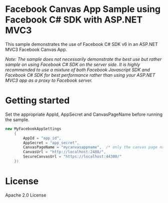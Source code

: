 # Facebook Canvas App Sample using Facebook C# SDK with ASP.NET MVC3
This sample demonstrates the use of Facebook C# SDK v6 in an ASP.NET MVC3 Facebook Canvas App.

_Note: The sample does not necessarily demonstrate the best use but rather sample on using Facebook C# SDK on the server side. It is highly recommended to use a mixture of both Facebook Javascript SDK and Facebook C# SDK for best performance rather than using your ASP.NET MVC3 app as a proxy to Facebook server._

# Getting started

Set the appropriate AppId, AppSecret and CanvasPageName before running the sample.

```csharp
new MyFacebookAppSettings
    {
        AppId = "app_id",
        AppSecret = "app_secret",
        CanvasPageName = "mycanvasappname",  /* only the canvas page name and not the full url */
        CanvasUrl = "http://localhost:2408/",
        SecureCanvasUrl = "https://localhost:44300/"
    })
```

# License
Apache 2.0 License
